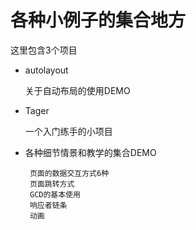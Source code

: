 # 各种小例子的集合地方
这里包含3个项目

* autolayout

    关于自动布局的使用DEMO
    
* Tager 

    一个入门练手的小项目
    
* 各种细节情景和教学的集合DEMO

       页面的数据交互方式6种
       页面跳转方式
       GCD的基本使用
       响应者链条
       动画
